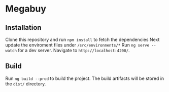 # Megabuy

## Installation

Clone this repository and run `npm install` to fetch the dependencies
Next update the enviroment files under `/src/environments/*`
Run `ng serve --watch` for a dev server. Navigate to `http://localhost:4200/`.

## Build

Run `ng build --prod` to build the project. The build artifacts will be stored in the `dist/` directory. 
